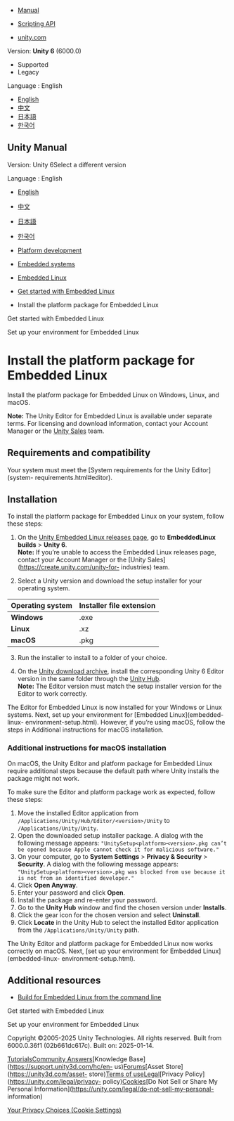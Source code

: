 [](https://docs.unity3d.com)

  * [Manual](../Manual/index.html)
  * [Scripting API](../ScriptReference/index.html)

  * [unity.com](https://unity.com/)

Version: **Unity 6** (6000.0)

  * Supported
  * Legacy

Language : English

  * [English](/Manual/embedded-linux-install-editor.html)
  * [中文](/cn/current/Manual/embedded-linux-install-editor.html)
  * [日本語](/ja/current/Manual/embedded-linux-install-editor.html)
  * [한국어](/kr/current/Manual/embedded-linux-install-editor.html)

[](https://docs.unity3d.com)

## Unity Manual

Version: Unity 6Select a different version

Language : English

  * [English](/Manual/embedded-linux-install-editor.html)
  * [中文](/cn/current/Manual/embedded-linux-install-editor.html)
  * [日本語](/ja/current/Manual/embedded-linux-install-editor.html)
  * [한국어](/kr/current/Manual/embedded-linux-install-editor.html)

  * [Platform development ](PlatformSpecific.html)
  * [Embedded systems](embedded-systems.html)
  * [Embedded Linux](embedded-linux.html)
  * [Get started with Embedded Linux](embedded-linux-get-started.html)
  * Install the platform package for Embedded Linux

[](embedded-linux-get-started.html)

Get started with Embedded Linux

[](embedded-linux-environment-setup.html)

Set up your environment for Embedded Linux

# Install the platform package for Embedded Linux

Install the platform package for Embedded Linux on Windows, Linux, and macOS.

**Note:** The Unity Editor for Embedded Linux is available under separate
terms. For licensing and download information, contact your Account Manager or
the [Unity Sales](https://create.unity.com/unity-for-industries) team.

## Requirements and compatibility

Your system must meet the [System requirements for the Unity Editor](system-
requirements.html#editor).

## Installation

To install the platform package for Embedded Linux on your system, follow
these steps:

  1. On the [Unity Embedded Linux releases page](https://share.unity.com/secure/workspace/?packageId=X5V5-X4ZA&tok=ABSEtmXcHP3PiI45MoMqixlXO0HdCWQkLA:1730214520137&enableStreamSaver=true#directory/49a52700-1b0f-4714-99cc-4e4748249a10), go to **EmbeddedLinux builds** > **Unity 6**.  
**Note:** If you’re unable to access the Embedded Linux releases page, contact
your Account Manager or the [Unity Sales](https://create.unity.com/unity-for-
industries) team.

  2. Select a Unity version and download the setup installer for your operating system.

**Operating system** | **Installer file extension**  
---|---  
**Windows** | .exe  
**Linux** | .xz  
**macOS** | .pkg  
  3. Run the installer to install to a folder of your choice.

  4. On the [Unity download archive](https://unity.com/releases/editor/archive), install the corresponding Unity 6 Editor version in the same folder through the [Unity Hub](https://docs.unity3d.com/hub/manual/index.html).  
**Note:** The Editor version must match the setup installer version for the
Editor to work correctly.

The Editor for Embedded Linux is now installed for your Windows or Linux
systems. Next, set up your environment for [Embedded Linux](embedded-linux-
environment-setup.html). However, if you’re using macOS, follow the steps in
Additional instructions for macOS installation.

### Additional instructions for macOS installation

On macOS, the Unity Editor and platform package for Embedded Linux require
additional steps because the default path where Unity installs the package
might not work.

To make sure the Editor and platform package work as expected, follow these
steps:

  1. Move the installed Editor application from `/Applications/Unity/Hub/Editor/<version>/Unity` to `/Applications/Unity/Unity`.
  2. Open the downloaded setup installer package. A dialog with the following message appears: `"UnitySetup<platform><version>.pkg can’t be opened because Apple cannot check it for malicious software."`
  3. On your computer, go to **System Settings** > **Privacy & Security** > **Security**. A dialog with the following message appears: `"UnitySetup<platform><version>.pkg was blocked from use because it is not from an identified developer."`
  4. Click **Open Anyway**.
  5. Enter your password and click **Open**.
  6. Install the package and re-enter your password.
  7. Go to the **Unity Hub** window and find the chosen version under **Installs**.
  8. Click the gear icon for the chosen version and select **Uninstall**.
  9. Click **Locate** in the Unity Hub to select the installed Editor application from the `/Applications/Unity/Unity` path.

The Unity Editor and platform package for Embedded Linux now works correctly
on macOS. Next, [set up your environment for Embedded Linux](embedded-linux-
environment-setup.html).

## Additional resources

  * [Build for Embedded Linux from the command line](embedded-linux-build-command-line.html)

[](embedded-linux-get-started.html)

Get started with Embedded Linux

[](embedded-linux-environment-setup.html)

Set up your environment for Embedded Linux

Copyright ©2005-2025 Unity Technologies. All rights reserved. Built from
6000.0.36f1 (02b661dc617c). Built on: 2025-01-14.

[Tutorials](https://learn.unity.com/)[Community
Answers](https://answers.unity3d.com)[Knowledge
Base](https://support.unity3d.com/hc/en-
us)[Forums](https://forum.unity3d.com)[Asset Store](https://unity3d.com/asset-
store)[Terms of
use](https://docs.unity3d.com/Manual/TermsOfUse.html)[Legal](https://unity.com/legal)[Privacy
Policy](https://unity.com/legal/privacy-
policy)[Cookies](https://unity.com/legal/cookie-policy)[Do Not Sell or Share
My Personal Information](https://unity.com/legal/do-not-sell-my-personal-
information)

[Your Privacy Choices (Cookie Settings)](javascript:void\(0\);)

